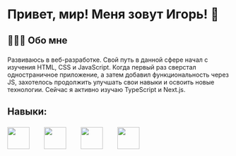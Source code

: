 
<h1>Привет, мир! Меня зовут Игорь! 👋</h1>

###

<h2>👨🏻‍💻 Обо мне</h2>

###

<p>Развиваюсь в веб-разработке. Свой путь в данной сфере начал с изучения HTML, CSS и JavaScript. Когда первый раз сверстал одностраничное приложение, а затем добавил функциональность через JS, захотелось продолжить улучшать свои навыки и освоить новые технологии.  Сейчас я активно изучаю TypeScript и Next.js.</p>

###

<h2>Навыки:</h2>

###

<div>
 <img src="https://cdn-icons-png.flaticon.com/128/136/136530.png" height="50" />
 <img width="25" />
 <img src="https://cdn-icons-png.flaticon.com/128/10435/10435436.png" height="50" />
 <img width="25" />
 <img src="https://cdn-icons-png.flaticon.com/128/136/136527.png" height="50" />
 <img width="25" />
 <img src="https://cdn-icons-png.flaticon.com/128/4494/4494740.png" height="50" />
 <img width="25" />
</div>
